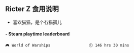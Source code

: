 ## Ricter Z 食用说明
- 喜欢猫猫，是个冇猫孤儿

<!-- steam-box start -->
#### - Steam playtime leaderboard
```text
🎮 World of Warships                 🕘 146 hrs 30 mins
```
<!-- Powered by https://github.com/YouEclipse/steam-box . -->
<!-- steam-box end -->
